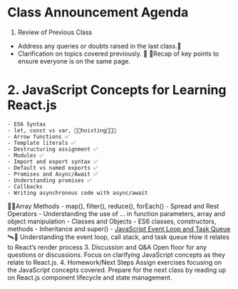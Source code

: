 # Class Announcement Agenda
1. Review of Previous Class
  - Address any queries or doubts raised in the last class.🚀
  - Clarification on topics covered previously. 🚀
🔁Recap of key points to ensure everyone is on the same page.
# 2. JavaScript Concepts for Learning React.js
    - ES6 Syntax
    - let, const vs var, 🚀🚀hoisting🚀🚀✅
    - Arrow functions ✅
    - Template literals ✅
    - Destructuring assignment ✅
    - Modules ✅
    - Import and export syntax ✅
    - Default vs named exports ✅
    - Promises and Async/Await ✅
    - Understanding promises ✅
    - Callbacks
    - Writing asynchronous code with async/await
🐱‍👤Array Methods
     - map(), filter(), reduce(), forEach()
     - Spread and Rest Operators
     -   Understanding the use of ... in function parameters, array and object manipulation
     -  Classes and Objects
     -  ES6 classes, constructors, methods
     -  Inheritance and super()
     - [JavaScript Event Loop and Task Queue](https://www.youtube.com/watch?v=eiC58R16hb8)
🛰🚀 Understanding the event loop, call stack, and task queue
How it relates to React’s render process
3. Discussion and Q&A
Open floor for any questions or discussions.
Focus on clarifying JavaScript concepts as they relate to React.js.
4. Homework/Next Steps
Assign exercises focusing on the JavaScript concepts covered.
Prepare for the next class by reading up on React.js component lifecycle and state management.





